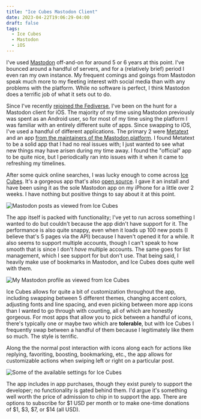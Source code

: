 ```yaml
---
title: "Ice Cubes Mastodon Client"
date: 2023-04-22T19:06:29-04:00
draft: false
tags:
  - Ice Cubes
  - Mastodon
  - iOS
---
```


I've used [Mastodon](https://joinmastodon.org/) off-and-on for around 5 or 6 years at this point. I've bounced around a handful of servers, and for a (relatively brief) period I even ran my own instance. My frequent comings and goings from Mastodon speak much more to my fleeting interest with social media than with any problems with the platform. While no software is perfect, I think Mastodon does a terrific job of what it sets out to do.

Since I've recently [rejoined the Fediverse](https://social.sdf.org/@loopednetwork), I've been on the hunt for a Mastodon client for iOS. The majority of my time using Mastodon previously was spent as an Android user, so for most of my time using the platform I was familiar with an entirely different suite of apps. Since swapping to iOS, I've used a handful of different applications. The primary 2 were [Metatext](https://apps.apple.com/us/app/metatext/id1523996615) and an app [from the maintainers of the Mastodon platform](https://apps.apple.com/us/app/mastodon-for-iphone-and-ipad/id1571998974). I found Metatext to be a solid app that I had no real issues with; I just wanted to see what new things may have arisen during my time away. I found the "official" app to be quite nice, but I periodically ran into issues with it when it came to refreshing my timelines.

After some quick online searches, I was lucky enough to come across [Ice Cubes](https://apps.apple.com/us/app/ice-cubes-for-mastodon/id6444915884). It's a gorgeous app that's also [open source](https://github.com/Dimillian/IceCubesApp). I gave it an install and have been using it as the sole Mastodon app on my iPhone for a little over 2 weeks. I have nothing but positive things to say about it at this point.

![Mastodon posts as viewed from Ice Cubes](/2023/icecubes_posts.jpeg)

The app itself is packed with functionality; I've yet to run across something I wanted to do but couldn't because the app didn't have support for it. The performance is also quite snappy, even when it loads up 100 new posts (I believe that's 5 pages via the API) because I haven't opened it for a while. It also seems to support multiple accounts, though I can't speak to how smooth that is since I don't _have_ multiple accounts. The same goes for list management, which I see support for but don't use. That being said, I heavily make use of bookmarks in Mastodon, and Ice Cubes does quite well with them.

![My Mastodon profile as viewed from Ice Cubes](/2023/icecubes_profile.jpeg)

Ice Cubes allows for quite a bit of customization throughout the app, including swapping between 5 different themes, changing accent colors, adjusting fonts and line spacing, and even picking between more app icons than I wanted to go through with counting, all of which are honestly gorgeous. For most apps that allow you to pick between a handful of icons, there's typically one or maybe two which are **tolerable**, but with Ice Cubes I frequently swap between a handful of them because I legitimately like them so much. The style is terrific.

Along the the normal post interaction with icons along each for actions like replying, favoriting, boosting, bookmarking, etc., the app allows for customizable actions when swiping left or right on a particular post.

![Some of the available settings for Ice Cubes](/2023/icecubes_settings.jpeg)

The app includes in app purchases, though they exist purely to support the developer; no functionality is gated behind them. I'd argue it's something well worth the price of admission to chip in to support the app. There are options to subscribe for $1 USD per month or to make one-time donations of $1, $3, $7, or $14 (all USD).
